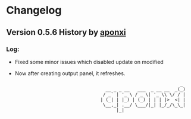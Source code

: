 # Changelog
## Version 0.5.6 History by [aponxi](https://github.com/aponxi)

### Log:
* Fixed some minor issues which disabled update on modified
* Now after creating output panel, it refreshes.


                                                                    _ 
                                        __ _ _ __   ___  _ __ __  _(_)
                                       / _` | '_ \ / _ \| '_ \\ \/ / |
                                      | (_| | |_) | (_) | | | |>  <| |
                                       \__,_| .__/ \___/|_| |_/_/\_\_|
                                            |_|                       
